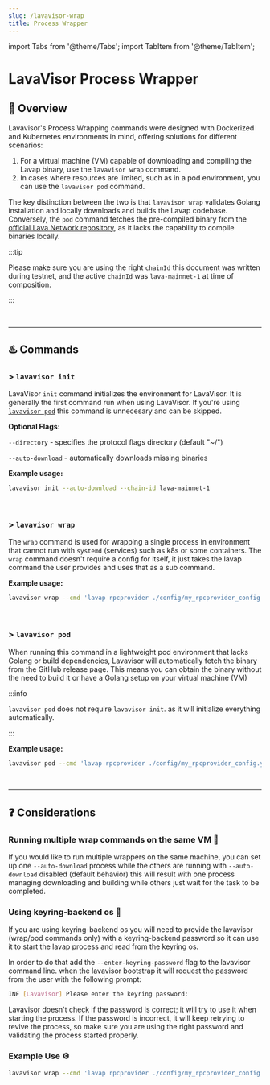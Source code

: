 ```yaml
---
slug: /lavavisor-wrap
title: Process Wrapper
---
```



import Tabs from '@theme/Tabs';
import TabItem from '@theme/TabItem';

# **LavaVisor Process Wrapper**


## 📄 Overview 
Lavavisor's Process Wrapping commands were designed with Dockerized and Kubernetes environments in mind, offering solutions for different scenarios:

1. For a virtual machine (VM) capable of downloading and compiling the Lavap binary, use the `lavavisor wrap` command.
2. In cases where resources are limited, such as in a pod environment, you can use the `lavavisor pod` command.

The key distinction between the two is that `lavavisor wrap` validates Golang installation and locally downloads and builds the Lavap codebase. Conversely, the `pod` command fetches the pre-compiled binary from the [official Lava Network repository](https://github.com/lavanet/lava/releases/latest), as it lacks the capability to compile binaries locally.

:::tip

Please make sure you are using the right `chainId` this document was written during testnet, and the active `chainId` was `lava-mainnet-1` at time of composition.

:::

<br />
<hr />

## ♨️ Commands

### > `lavavisor init`
LavaVisor `init` command initializes the environment for LavaVisor. It is generally the first command run when using LavaVisor.
If you're using [`lavavisor pod`](#-lavavisor-pod) this command is unnecesary and can be skipped.

**Optional Flags:**
    
`--directory` -  specifies the protocol flags directory (default "~/")
    
`--auto-download` - automatically downloads missing binaries
    
**Example usage:**

```bash
lavavisor init --auto-download --chain-id lava-mainnet-1
```

<br />

### > `lavavisor wrap` 
The `wrap` command is used for wrapping a single process in environment that cannot run with `systemd` (services) such as k8s or some containers. 
The `wrap` command doesn't require a config for itself, it just takes the lavap command the user provides and uses that as a sub command.

**Example usage:**

```bash
lavavisor wrap --cmd 'lavap rpcprovider ./config/my_rpcprovider_config.yml --from <account> --log_level debug --geolocation 1 --chain-id lava-mainnet-1' --auto-download
```

<br />

### > `lavavisor pod`

When running this command in a lightweight pod environment that lacks Golang or build dependencies, Lavavisor will automatically fetch the binary from the GitHub release page. This means you can obtain the binary without the need to build it or have a Golang setup on your virtual machine (VM)

:::info

`lavavisor pod` does not require `lavavisor init`. as it will initialize everything automatically.

:::

**Example usage:**

```bash
lavavisor pod --cmd 'lavap rpcprovider ./config/my_rpcprovider_config.yml --from <account> --log_level debug --geolocation 1 --chain-id lava-mainnet-1'
```

<br />
<hr />

## ❓ Considerations

### Running multiple wrap commands on the same VM 🎲
If you would like to run multiple wrappers on the same machine, you can set up one `--auto-download` process while the others are running with `--auto-download` disabled (default behavior) this will result with one process managing downloading and building while others just wait for the task to be completed. 

### Using keyring-backend os 🔑
If you are using keyring-backend os you will need to provide the lavavisor (wrap/pod commands only) with a keyring-backend password so it can use it to start the lavap process and read from the keyring os. 

In order to do that add the `--enter-keyring-password` flag to the lavavisor command line. when the lavavisor bootstrap it will request the password from the user with the following prompt:

```bash
INF [Lavavisor] Please enter the keyring password:
```

Lavavisor doesn't check if the password is correct; it will try to use it when starting the process. If the password is incorrect, it will keep retrying to revive the process, so make sure you are using the right password and validating the process started properly. 

### Example Use ⚙️

```bash
lavavisor wrap --cmd 'lavap rpcprovider ./config/my_rpcprovider_config.yml --geolocation 1 --log_level debug --from prod_client --chain-id lava-mainnet-1 --keyring-backend os --node "<local/public node url>"' --auto-download --node "<local/public node url>" --chain-id lava-mainnet-1 --enter-keyring-password
```